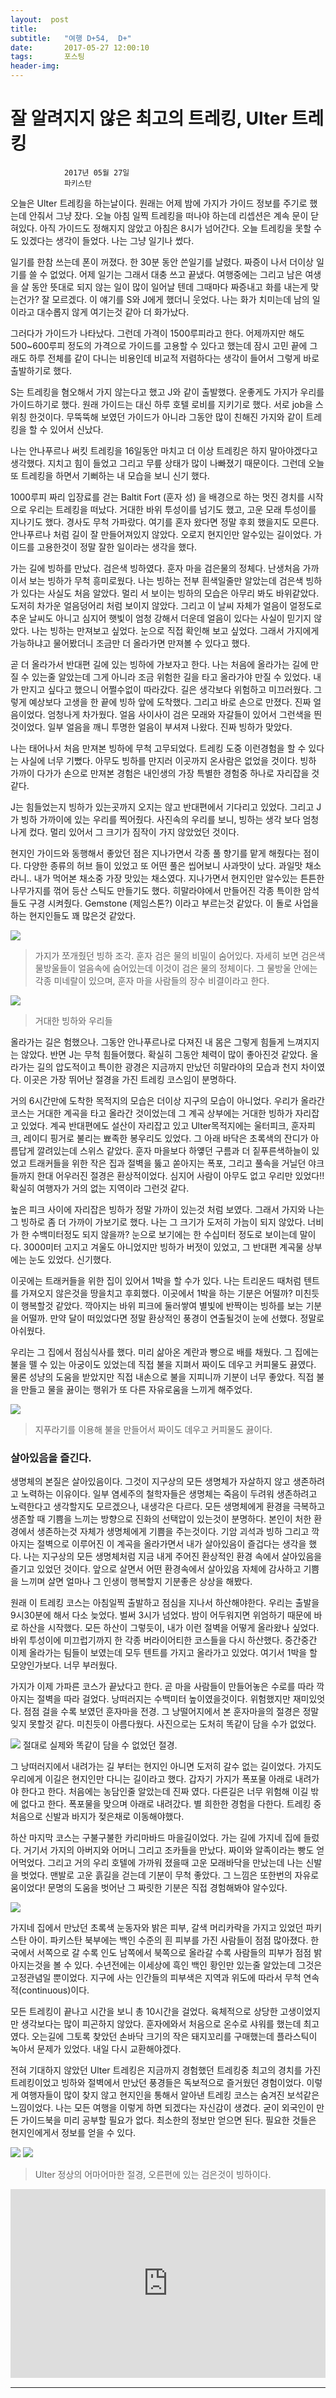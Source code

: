 ```yaml
---
layout:  post
title:   
subtitle:   "여행 D+54,  D+"
date:       2017-05-27 12:00:10
tags:       포스팅
header-img:
---
```


# 잘 알려지지 않은 최고의 트레킹, Ulter 트레킹

```
			2017년 05월 27일
			파키스탄
```

오늘은 Ulter 트레킹을 하는날이다. 원래는 어제 밤에 가지가 가이드 정보를 주기로 했는데 안줘서 그냥 잤다. 오늘 아침 일찍 트레킹을 떠나야 하는데 리셉션은 계속 문이 닫혀있다. 아직 가이드도 정해지지 않았고 아침은 8시가 넘어간다. 오늘 트레킹을 못할 수 도 있겠다는 생각이 들었다. 나는 그냥 일기나 썼다.

일기를 한참 쓰는데 폰이 꺼졌다. 한 30분 동안 쓴일기를 날렸다. 짜증이 나서 더이상 일기를 쓸 수 없었다. 어제 일기는 그래서 대충 쓰고 끝냈다. 여행중에는 그리고 남은 여생을 살 동안 뜻대로 되지 않는 일이 많이 일어날 텐데 그때마다 짜증내고 화를 내는게 맞는건가? 잘 모르겠다. 이 얘기를 S와 J에게 했더니 웃었다. 나는 화가 치미는데 남의 일이라고 대수롭지 않게 여기는것 같아 더 화가났다.  

그러다가 가이드가 나타났다. 그런데 가격이 1500루피라고 한다. 어제까지만 해도 500~600루피 정도의 가격으로 가이드를 고용할 수 있다고 했는데 잠시 고민 끝에 그래도 하루 전체를 같이 다니는 비용인데 비교적 저렴하다는 생각이 들어서 그렇게 바로 출발하기로 했다.

S는 트레킹을 혐오해서 가지 않는다고 했고 J와 같이 출발했다. 운좋게도 가지가 우리를 가이드하기로 했다. 원래 가이드는 대신 하루 호텔 로비를 지키기로 했다. 서로 job을 스위칭 한것이다. 무뚝뚝해 보였던 가이드가 아니라 그동안 많이 친해진 가지와 같이 트레킹을 할 수 있어서 신났다.

나는 안나푸르나 써킷 트레킹을 16일동안 마치고 더 이상 트레킹은 하지 말아야겠다고 생각했다. 지치고 힘이 들었고 그리고 무릎 상태가 많이 나빠졌기 때문이다. 그런데 오늘 또 트레킹을 하면서 기뻐하는 내 모습을 보니 신기 했다.

1000루피 짜리 입장료를 걷는 Baltit Fort (훈자 성) 을 배경으로 하는 멋진 경치를 시작으로 우리는 트레킹을 떠났다. 거대한 바위 투성이를 넘기도 했고, 고운 모래 투성이를 지나기도 했다. 경사도 무척 가파랐다. 여기를 혼자 왔다면 정말 후회 했을지도 모른다. 안나푸르나 처럼 길이 잘 만들어져있지 않았다. 오로지 현지인만 알수있는 길이었다. 가이드를 고용한것이 정말 잘한 일이라는 생각을 했다.

가는 길에 빙하를 만났다. 검은색 빙하였다. 훈자 마을 검은물의 정체다. 난생처음 가까이서 보는 빙하가 무척 흥미로웠다. 나는 빙하는 전부 흰색일줄만 알았는데 검은색 빙하가 있다는 사실도 처음 알았다. 멀리 서 보이는 빙하의 모습은 아무리 봐도 바위같았다. 도저히 차가운 얼음덩어리 처럼 보이지 않았다. 그리고 이 날씨 자체가 얼음이 얼정도로 추운 날씨도 아니고 심지어 햇빛이 엄청 강해서 더운데 얼음이 있다는 사실이 믿기지 않았다. 나는 빙하는 만져보고 싶었다. 눈으로 직접 확인해 보고 싶었다. 그래서 가지에게 가능하냐고 물어봤더니 조금만 더 올라가면 만져볼 수 있다고 했다.

곧 더 올라가서 반대편 길에 있는 빙하에 가보자고 한다. 나는 처음에 올라가는 길에 만질 수 있는줄 알았는데 그게 아니라 조금 위험한 길을 타고 올라가야 만질 수 있었다. 내가 만지고 싶다고 했으니 어쩔수없이 따라갔다. 길은 생각보다 위험하고 미끄러웠다. 그렇게 예상보다 고생을 한 끝에 빙하 앞에 도착했다. 그리고 바로 손으로 만졌다. 진짜 얼음이었다. 엄청나게 차가웠다. 얼음 사이사이 검은 모래와 자갈들이 있어서 그런색을 띈것이었다. 일부 얼음을 깨니 투명한 얼음이 부셔져 나왔다. 진짜 빙하가 맞았다.

나는 태어나서 처음 만져본 빙하에 무척 고무되었다. 트레킹 도중 이런경험을 할 수 있다는 사실에 너무 기뻤다. 아무도 빙하를 만지러 이곳까지 온사람은 없었을 것이다. 빙하 가까이 다가가 손으로 만져본 경험은 내인생의 가장 특별한 경험중 하나로 자리잡을 것 같다.

J는 힘들었는지 빙하가 있는곳까지 오지는 않고 반대편에서 기다리고 있었다. 그리고 J가 빙하 가까이에 있는 우리를 찍어줬다. 사진속의 우리를 보니, 빙하는 생각 보다 엄청나게 컸다. 멀리 있어서 그 크기가 짐작이 가지 않았었던 것이다.

현지인 가이드와 동행해서 좋았던 점은 지나가면서 각종 풀 향기를 맡게 해줬다는 점이다. 다양한 종류의 허브 들이 있었고 또 어떤 풀은 씹어보니 사과맛이 났다. 과일맛 채소라니.. 내가 먹어본 채소중 가장 맛있는 채소였다. 지나가면서 현지인만 알수있는 튼튼한 나무가지를 꺾어 등산 스틱도 만들기도 했다. 히말라야에서 만들어진 각종 특이한 암석들도 구경 시켜줬다. Gemstone (제임스톤?) 이라고 부르는것 같았다. 이 돌로 사업을 하는 현지인들도 꽤 많은것 같았다.

![](/img/170527-black.jpg)
> 가지가 쪼개줬던 빙하 조각. 훈자 검은 물의 비밀이 숨어있다. 자세히 보면 검은색 물방울들이 얼음속에 숨어있는데 이것이 검은 물의 정체이다. 그 물방울 안에는 각종 미네랄이 있으며, 훈자 마을 사람들의 장수 비결이라고 한다.


![](/img/170527-glacier.jpg)
> 거대한 빙하와 우리들

올라가는 길은 험했으나. 그동안 안나푸르나로 다져진 내 몸은 그렇게 힘들게 느껴지지는 않았다. 반면 J는 무척 힘들어했다. 확실히 그동안 체력이 많이 좋아진것 같았다. 올라가는 길의 압도적이고 특이한 광경은 지금까지 만났던 히말라야의 모습과 천지 차이였다. 이곳은 가장 뛰어난 절경을 가진 트레킹 코스임이 분명하다.

거의 6시간만에 도착한 목적지의 모습은 더이상 지구의 모습이 아니었다. 우리가 올라간 코스는 거대한 계곡을 타고 올라간 것이었는데 그 계곡 상부에는 거대한 빙하가 자리잡고 있었다. 계곡 반대편에도 설산이 자리잡고 있고 Ulter목적지에는 울터피크, 훈자피크, 레이디 핑거로 불리는 뾰족한 봉우리도 있었다. 그 아래 바닥은 초록색의 잔디가 아름답게 깔려있는데 스위스 같았다. 훈자 마을보다 하얳던 구름과 더 짙푸른색하늘이 있었고 트래커들을 위한 작은 집과 절벽을 뚫고 쏟아지는 폭포, 그리고 풀속을 거닐던 야크들까지 한대 어우러진 절경은 환상적이었다. 심지어 사람이 아무도 없고 우리만 있었다!! 확실히 여행자가 거의 없는 지역이라 그런것 같다.

높은 피크 사이에 자리잡은 빙하가 정말 가까이 있는것 처럼 보였다. 그래서 가지와 나는 그 빙하로 좀 더 가까이 가보기로 했다. 나는 그 크기가 도저히 가늠이 되지 않았다. 너비가 한 수백미터정도 되지 않을까? 눈으로 보기에는 한 수십미터 정도로 보이는데 말이다. 3000미터 고지고 겨울도 아니었지만 빙하가 버젓이 있었고, 그 반대편 계곡물 상부에는 눈도 있었다. 신기했다.

이곳에는 트래커들을 위한 집이 있어서 1박을 할 수가 있다. 나는 트리운드 때처럼 텐트를 가져오지 않은것을 땅을치고 후회했다. 이곳에서 1박을 하는 기분은 어떨까? 미친듯이 행복할것 같았다. 깍아지는 바위 피크에 둘러쌓여 별빛에 반짝이는 빙하를 보는 기분을 어떨까. 만약 달이 떠있었다면 정말 환상적인 풍경이 연출될것이 눈에 선했다. 정말로 아쉬웠다.

우리는 그 집에서 점심식사를 했다. 미리 삶아온 계란과 빵으로 배를 채웠다. 그 집에는 불을 뗄 수 있는 아궁이도 있었는데 직접 불을 지펴서 짜이도 데우고 커피물도 끓였다. 물론 성냥의 도움을 받았지만 직접 내손으로 불을 지피니까 기분이 너무 좋았다. 직접 불을 만들고 물을 끓이는 행위가 또 다른 자유로움을 느끼게 해주었다.


![](/img/170527-fire.jpg)
> 지푸라기를 이용해 불을 만들어서 짜이도 데우고 커피물도 끓이다.


### 살아있음을 즐긴다.

생명체의 본질은 살아있음이다. 그것이 지구상의 모든 생명체가 자살하지 않고 생존하려고 노력하는 이유이다. 일부 염세주의 철학자들은 생명체는 죽음이 두려워 생존하려고 노력한다고 생각할지도 모르겠으나, 내생각은 다르다. 모든 생명체에게 환경을 극복하고 생존할 때 기쁨을 느끼는 방향으로 진화의 선택압이 있는것이 분명하다. 본인이 처한 환경에서 생존하는것 자체가 생명체에게 기쁨을 주는것이다. 기암 괴석과 빙하 그리고 깍아지는 절벽으로 이루어진 이 계곡을 올라가면서 내가 살아있음이 즐겁다는 생각을 했다. 나는 지구상의 모든 생명체처럼 지금 내게 주어진 환상적인 환경 속에서 살아있음을 즐기고 있었던 것이다. 앞으로 살면서 어떤 환경속에서 살아있음 자체에 감사하고 기쁨을 느끼며 살면 얼마나 그 인생이 행복할지 기분좋은 상상을 해봤다.

원래 이 트레킹 코스는 아침일찍 출발하고 점심을 지나서 하산해야한다. 우리는 출발을 9시30분에 해서 다소 늦었다. 벌써 3시가 넘었다. 밤이 어두워지면 위엄하기 때문에 바로 하산을 시작했다. 모든 하산이 그렇듯이, 내가 이런 절벽을 어떻게 올라왔나 싶었다. 바위 투성이에 미끄럽기까지 한 각종 버라이어티한 코스들을 다시 하산했다. 중간중간 이제 올라가는 팀들이 보였는데 모두 텐트를 가지고 올라가고 있었다. 여기서 1박을 할 모양인가보다. 너무 부러웠다.

가지가 이제 가파른 코스가 끝났다고 한다. 곧 마을 사람들이 만들어놓은 수로를 따라 깍아지는 절벽을 따라 걸었다. 낭떠러지는 수백미터 높이였을것이다. 위험했지만 재미있엇다. 점점 걸을 수록 보였던 훈자마을 전경. 그 낭떨어지에서 본 훈자마을의 절경은 정말 잊지 못할것 같다. 미친듯이 아름다웠다. 사진으로는 도처히 똑같이 담을 수가 없었다.

![](/img/170527-land.jpg)
절대로 실제와 똑같이 담을 수 없었던 절경.

그 낭떠러지에서 내려가는 길 부터는 현지인 아니면 도저히 갈수 없는 길이었다. 가지도 우리에게 이길은 현지인만 다니는 길이라고 했다. 갑자기 가지가 폭포물 아래로 내려가야 한다고 한다. 처음에는 농담인줄 알았는데 진짜 였다. 다른길은 너무 위험해 이길 밖에 없다고 한다. 폭포물을 맞으며 아래로 내려갔다. 별 희한한 경험을 다한다. 트레킹 중 처음으로 신발과 바지가 젖은채로 이동해야했다.

하산 마지막 코스는 구불구불한 카리마바드 마을길이었다. 가는 길에 가지네 집에 들렀다. 거기서 가지의 아버지와 어머니 그리고 조카들을 만났다. 짜이와 알족이라는 빵도 얻어먹었다. 그리고 거의 우리 호텔에 가까워 졌을때 고운 모래바닥을 만났는데 나는 신발을 벗었다. 맨발로 고운 흙길을 걷는데 기분이 무척 좋았다. 그 느낌은 또한번의 자유로움이었다! 문명의 도움을 벗어난 그 짜릿한 기분은 직접 경험해봐야 알수있다.


![](/img/170527-color.jpg)

가지네 집에서 만났던 초록색 눈동자와 밝은 피부, 갈색 머리카락을 가지고 있었던 파키스탄 아이. 파키스탄 북부에는 백인 수준의 흰 피부를 가진 사람들이 점점 많아졌다. 한국에서 서쪽으로 갈 수록 인도 남쪽에서 북쪽으로 올라갈 수록 사람들의 피부가 점점 밝아지는것을 볼 수 있다. 수년전에는 이세상에 흑인 백인 황인만 있는줄 알았는데 그것은 고정관념일 뿐이었다. 지구에 사는 인간들의 피부색은 지역과 위도에 따라서 무척 연속적(continuous)이다.

모든 트레킹이 끝나고 시간을 보니 총 10시간을 걸었다. 육체적으로 상당한 고생이었지만 생각보다는 많이 피곤하지 않았다. 훈자에와서 처음으로 온수로 샤워를 했는데 최고였다. 오는길에 그토록 찾았던 손바닥 크기의 작은 돼지꼬리를 구매했는데 플라스틱이 녹아서 문제가 있었다. 내일 다시 교환해야겠다.

전혀 기대하지 않았던 Ulter 트레킹은 지금까지 경험했던 트레킹중 최고의 경치를 가진 트레킹이었고 빙하와 절벽에서 만났던 풍경들은 독보적으로 즐거웠던 경험이었다. 이렇게 여행자들이 많이 찾지 않고 현지인을 통해서 알아낸 트레킹 코스는 숨겨진 보석같은 느낌이었다. 나는 모든 여행을 이렇게 하면 되겠다는 자신감이 생겼다. 굳이 외국인이 만든 가이드북을 미리 공부할 필요가 없다. 최소한의 정보만 얻으면 된다. 필요한 것들은 현지인에게서 정보를 얻을 수 있다.

![](/img/170527-ulter2.jpg)
![](/img/170527-ulter.jpg)
> Ulter 정상의 어마어마한 절경, 오른편에 있는 검은것이 빙하이다.

<center>
<style>
	.google-maps {
		position: relative;
		padding-bottom: 60%; // This is the aspect ratio
		height: 0;
		overflow: hidden;
	}
	.google-maps iframe {
		position: absolute;
		top: 0;
		left: 0;
		width: 100% !important;
		height: 100% !important;
	}
</style>

<div class="google-maps">
	<iframe src="https://www.google.com/maps/embed?pb=!1m18!1m12!1m3!1d11237.13380283027!2d75.14307752563761!3d36.5338768462193!2m3!1f0!2f0!3f0!3m2!1i1024!2i768!4f13.1!3m3!1m2!1s0x38ef5aaaaaaaaaab%3A0x3cb2af9dfa622bfd!2sUltar%20Glacier!5e1!3m2!1sen!2skr!4v1567476836397!5m2!1sen!2skr" width="600" height="450" frameborder="0" style="border:0;" allowfullscreen=""></iframe>
</div>
</center>

---


